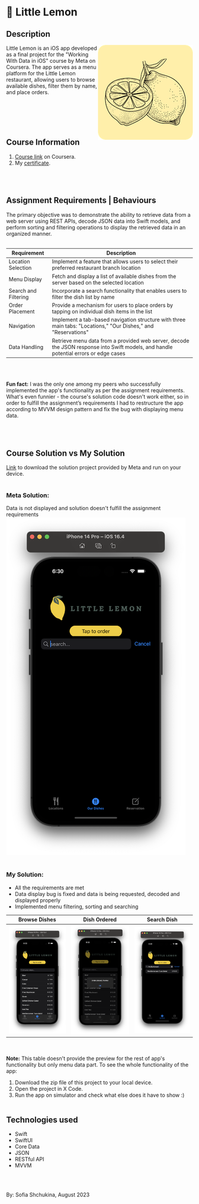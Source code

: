 # 🍋 Little Lemon
## Description
<img align="right" src="https://github.com/cyberbitrixx/Coursework/blob/4834e354ff659e957d41bb3491af9fb19a0fbfc5/assets/2-modified.png">

Little Lemon is an iOS app developed as a final project for the "Working With Data in iOS" course by Meta on Coursera. The app serves as a menu platform for the Little Lemon restaurant, allowing users to browse available dishes, filter them by name, and place orders.
 <br><br>
  <br><br>
   <br><br>



## Course Information

1. [Course link](https://www.coursera.org/learn/working-with-data-in-ios) on Coursera.
2. My [certificate](https://github.com/cyberbitrixx/Coursework/blob/4834e354ff659e957d41bb3491af9fb19a0fbfc5/certificates/Coursera-Working-With-Data-in-iOS.pdf).
   <br><br>
 <br><br>


## Assignment Requirements | Behaviours
The primary objective was to demonstrate the ability to retrieve data from a web server using REST APIs, decode JSON data into Swift models, and perform sorting and filtering operations to display the retrieved data in an organized manner.
   <br><br>

| Requirement  | Description |
| ------------- | ------------- |
| Location Selection  | Implement a feature that allows users to select their preferred restaurant branch location  |
| Menu Display  | Fetch and display a list of available dishes from the server based on the selected location  |
| Search and Filtering  | Incorporate a search functionality that enables users to filter the dish list by name  |
| Order Placement  | Provide a mechanism for users to place orders by tapping on individual dish items in the list  |
| Navigation  | Implement a tab-based navigation structure with three main tabs: "Locations," "Our Dishes," and "Reservations"  |
| Data Handling  | Retrieve menu data from a provided web server, decode the JSON response into Swift models, and handle potential errors or edge cases  |

 <br><br>

**Fun fact:** I was the only one among my peers who successfully implemented the app's functionality as per the assignment requirements. What's even funnier - the course's solution code doesn't work either, so in order to fulfill the assignment’s requirements I had to restructure the app according to MVVM design pattern and fix the bug with displaying menu data.
 <br><br>
 <br><br>

## Course Solution vs My Solution
[Link](https://github.com/cyberbitrixx/Coursework/tree/5161899780e05272ccc2aac75f52d9e4034321d2/Little-Lemon-Solution-By-Meta) to download the solution project provided by Meta and run on your device.
 <br><br>

### Meta Solution:
Data is not displayed and solution doesn't fulfill the assignment requirements
![](https://github.com/cyberbitrixx/Coursework/blob/863bd82396c9d18f1f4ee560e2a4adedadc04889/assets/Screenshot%202024-04-26%20at%206.30.46%20PM.png)
 <br><br>

 ### My Solution:
 - All the requirements are met
 - Data display bug is fixed and data is being requested, decoded and displayed properly
 - Implemented menu filtering, sorting and searching
   
 | Browse Dishes | Dish Ordered | Search Dish |
| :---:         |     :---:      |          :---: |
| ![](https://github.com/cyberbitrixx/Coursework/blob/dfc578d2981ff22fa2a08b8f9316b2c7ab3f09cb/assets/Screenshot%202024-04-26%20at%206.33.30%20PM.png)   | ![](https://github.com/cyberbitrixx/Coursework/blob/dfc578d2981ff22fa2a08b8f9316b2c7ab3f09cb/assets/Screenshot%202024-04-26%20at%206.33.39%20PM.png)     | ![](https://github.com/cyberbitrixx/Coursework/blob/dfc578d2981ff22fa2a08b8f9316b2c7ab3f09cb/assets/Screenshot%202024-04-26%20at%206.34.04%20PM.png)    |

 <br><br>
**Note:** This table doesn't provide the preview for the rest of app's functionality but only menu data part. To see the whole functionality of the app:
1. Download the zip file of this project to your local device.
2. Open the project in X Code.
3. Run the app on simulator and check what else does it have to show :)
 <br><br>


## Technologies used
* Swift
* SwiftUI
* Core Data
* JSON
* RESTful API
* MVVM

 <br><br>

By: Sofia Shchukina, August 2023

